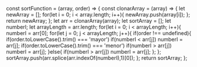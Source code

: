 const sortFunction = (array, order) => {
    const clonarArray = (array) => {
        let newArray = [];
        for(let i = 0; i < array.length; i++){
            newArray.push(array[i]);
        };
        return newArray;
    };
    let arr = clonarArray(array);
    let sortArray = [];
    let numberI;
    let arrayLength = arr.length;
    for(let i = 0; i < arrayLength; i++){
        numberI = arr[0];
        for(let j = 0; j < arrayLength; j++){
            if(order !== undefined){
                if(order.toLowerCase().trim() === 'mayor') if(numberI < arr[j]) numberI = arr[j];
                if(order.toLowerCase().trim() === 'menor') if(numberI > arr[j]) numberI = arr[j];
            }else{
                if(numberI > arr[j]) numberI = arr[j];
            };
        };
        sortArray.push(arr.splice(arr.indexOf(numberI),1)[0]);
    };
    return sortArray;
};

